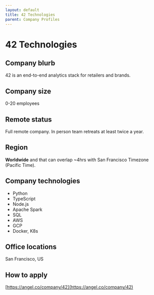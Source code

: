 ```yaml
---
layout: default
title: 42 Technologies
parent: Company Profiles
---
```


# 42 Technologies

## Company blurb

42 is an end-to-end analytics stack for retailers and brands.

## Company size

0-20 employees

## Remote status

Full remote company. In person team retreats at least twice a year.

## Region

**Worldwide** and that can overlap ~4hrs with San Francisco Timezone (Pacific Time).

## Company technologies

- Python
- TypeScript
- Node.js
- Apache Spark
- SQL
- AWS
- GCP
- Docker, K8s

## Office locations

San Francisco, US

## How to apply

[https://angel.co/company/42](https://angel.co/company/42)
